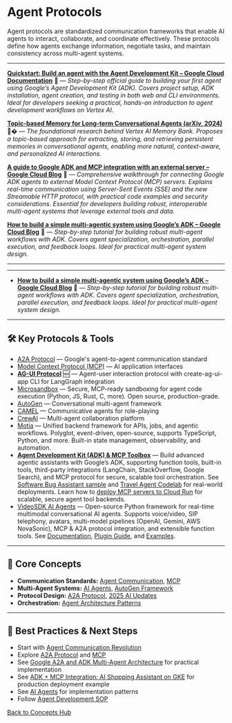 # Agent Protocols



Agent protocols are standardized communication frameworks that enable AI agents to interact, collaborate, and coordinate effectively. These protocols define how agents exchange information, negotiate tasks, and maintain consistency across multi-agent systems.

---


**[Quickstart: Build an agent with the Agent Development Kit – Google Cloud Documentation](https://cloud.google.com/vertex-ai/generative-ai/docs/agent-development-kit/quickstart)** 📝 — *Step-by-step official guide to building your first agent using Google’s Agent Development Kit (ADK). Covers project setup, ADK installation, agent creation, and testing in both web and CLI environments. Ideal for developers seeking a practical, hands-on introduction to agent development workflows on Vertex AI.*



**[Topic-based Memory for Long-term Conversational Agents (arXiv, 2024)](https://arxiv.org/pdf/2503.08026)** 🧑‍� — *The foundational research behind Vertex AI Memory Bank. Proposes a topic-based approach for extracting, storing, and retrieving persistent memories in conversational agents, enabling more natural, context-aware, and personalized AI interactions.*



**[A guide to Google ADK and MCP integration with an external server – Google Cloud Blog](https://cloud.google.com/blog/topics/developers-practitioners/use-google-adk-and-mcp-with-an-external-server)** 📝 — *Comprehensive walkthrough for connecting Google ADK agents to external Model Context Protocol (MCP) servers. Explains real-time communication using Server-Sent Events (SSE) and the new Streamable HTTP protocol, with practical code examples and security considerations. Essential for developers building robust, interoperable multi-agent systems that leverage external tools and data.*

**[How to build a simple multi-agentic system using Google’s ADK – Google Cloud Blog](https://cloud.google.com/blog/products/ai-machine-learning/build-multi-agentic-systems-using-google-adk)** 📝 — *Step-by-step tutorial for building robust multi-agent workflows with ADK. Covers agent specialization, orchestration, parallel execution, and feedback loops. Ideal for practical multi-agent system design.*

---

---









- **[How to build a simple multi-agentic system using Google’s ADK – Google Cloud Blog](https://cloud.google.com/blog/products/ai-machine-learning/build-multi-agentic-systems-using-google-adk)** 📝 — *Step-by-step tutorial for building robust multi-agent workflows with ADK. Covers agent specialization, orchestration, parallel execution, and feedback loops. Ideal for practical multi-agent system design.*

---


## 🛠️ Key Protocols & Tools

- [A2A Protocol](https://github.com/google/A2A/) — Google's agent-to-agent communication standard
- [Model Context Protocol (MCP)](https://modelcontextprotocol.io/) — AI application interfaces
- **[AG-UI Protocol](./ag-ui.md#ag-ui-cli-rapid-agent-interface-development)** 🆕 — Agent-user interaction protocol with create-ag-ui-app CLI for LangGraph integration
- [Microsandbox](https://github.com/microsandbox/microsandbox) — Secure, MCP-ready sandboxing for agent code execution (Python, JS, Rust, C, more). Open source, production-grade.
- [AutoGen](https://microsoft.github.io/autogen/) — Conversational multi-agent framework
- [CAMEL](../reference/techniques/camel/README.md) — Communicative agents for role-playing
- [CrewAI](https://github.com/joaomdmoura/crewAI) — Multi-agent collaboration platform
- [Motia](./motia.md) — Unified backend framework for APIs, jobs, and agentic workflows. Polyglot, event-driven, open-source, supports TypeScript, Python, and more. Built-in state management, observability, and automation.
- **[Agent Development Kit (ADK) & MCP Toolbox](https://google.github.io/adk-docs/tools/)** — Build advanced agentic assistants with Google’s ADK, supporting function tools, built-in tools, third-party integrations (LangChain, StackOverflow, Google Search), and MCP protocol for secure, scalable tool orchestration. See [Software Bug Assistant sample](https://github.com/google/adk-samples/tree/main/python/agents/software-bug-assistant) and [Travel Agent Codelab](https://codelabs.developers.google.com/travel-agent-mcp-toolbox-adk#0) for real-world deployments. Learn how to [deploy MCP servers to Cloud Run](https://cloud.google.com/blog/topics/developers-practitioners/build-and-deploy-a-remote-mcp-server-to-google-cloud-run-in-under-10-minutes) for scalable, secure agent tool backends.
- [VideoSDK AI Agents](https://github.com/videosdk-live/agents) — Open-source Python framework for real-time multimodal conversational AI agents. Supports voice/video, SIP telephony, avatars, multi-model pipelines (OpenAI, Gemini, AWS NovaSonic), MCP & A2A protocol integration, and extensible function tools. See [Documentation](https://docs.videosdk.live/ai_agents/introduction), [Plugin Guide](https://github.com/videosdk-live/agents/blob/main/BUILD_YOUR_OWN_PLUGIN.md), and [Examples](https://github.com/videosdk-live/agents/blob/main/examples).

---

## 🧠 Core Concepts

- **Communication Standards:** [Agent Communication](./agent-communication.md), [MCP](./mcp.md)
- **Multi-Agent Systems:** [AI Agents](./ai-agents.md), [AutoGen Framework](../reference/techniques/autogen/README.md)
- **Protocol Design:** [A2A Protocol](https://github.com/google/A2A/), [2025 AI Updates](../reference/2025-ai-updates.md#agent-communication-protocols)
- **Orchestration:** [Agent Architecture Patterns](../guides/ai-agents.md#agent-architecture-patterns)

---

## 🚀 Best Practices & Next Steps

- Start with [Agent Communication Revolution](../reference/2025-ai-updates.md#1-agent-communication-revolution)
- Explore [A2A Protocol](https://github.com/google/A2A/) and [MCP](./mcp.md)
- See [Google A2A and ADK Multi-Agent Architecture](./google-a2a-adk-multi-agent.md) for practical implementation
- See [ADK + MCP Integration: AI Shopping Assistant on GKE](./adk-mcp-gke-shopping-assistant.md) for production deployment example
- See [AI Agents](./ai-agents.md) for implementation patterns
- Follow [Agent Development SOP](../guides/agent-development/sop_ai_agent.md)

[Back to Concepts Hub](./README.md)
